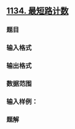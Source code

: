 ## [1134. 最短路计数](https://www.acwing.com/problem/content/1136/)

### 题目

### 输入格式

### 输出格式

### 数据范围

### 输入样例：



### 题解

